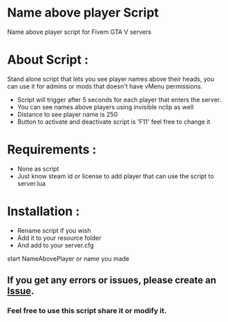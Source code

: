 # Name above player Script

Name above player script for Fivem GTA V servers

# About Script :

Stand alone script that lets you see player names above their heads, you can use it for admins or mods that doesn't have vMenu permissions.
* Script will trigger after 5 seconds for each player that enters the server.
* You can see names above players using invisible nclip as well
* Distance to see player name is 250
* Button to activate and deactivate script is 'F11' feel free to change it

# Requirements :

- None as script
- Just know steam id or license to add player that can use the script to server.lua

# Installation :

* Rename script if you wish
* Add it to your resource folder
* And add to your server.cfg

start NameAbovePlayer or name you made

## If you get any errors or issues, please create an [Issue](https://github.com/zharrane/NameAbovePlayer/issues/new).

### Feel free to use this script share it or modify it.
